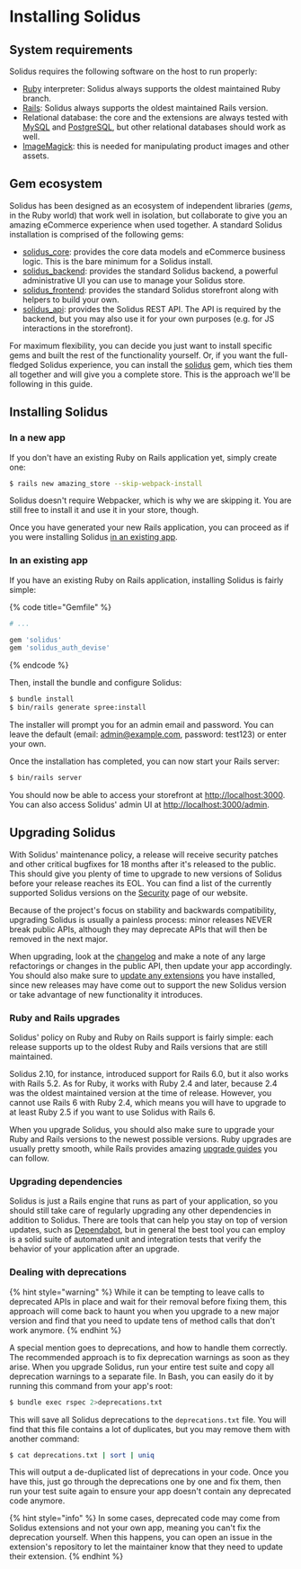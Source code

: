 # Installing Solidus

## System requirements

Solidus requires the following software on the host to run properly:

* [Ruby](https://ruby-lang.org) interpreter: Solidus always supports the oldest maintained Ruby branch.
* [Rails](https://rubyonrails.org): Solidus always supports the oldest maintained Rails version.
* Relational database: the core and the extensions are always tested with [MySQL](https://www.mysql.com) and [PostgreSQL](https://www.postgresql.org), but other relational databases should work as well.
* [ImageMagick](http://imagemagick.org/script/download.php): this is needed for manipulating product images and other assets.

## Gem ecosystem

Solidus has been designed as an ecosystem of independent libraries \(_gems_, in the Ruby world\) that work well in isolation, but collaborate to give you an amazing eCommerce experience when used together. A standard Solidus installation is comprised of the following gems:

* [solidus\_core](https://github.com/solidusio/solidus/tree/master/core): provides the core data models and eCommerce business logic. This is the bare minimum for a Solidus install.
* [solidus\_backend](https://github.com/solidusio/solidus/tree/master/backend): provides the standard Solidus backend, a powerful administrative UI you can use to manage your Solidus store.
* [solidus\_frontend](https://github.com/solidusio/solidus/tree/master/frontend): provides the standard Solidus storefront along with helpers to build your own.
* [solidus\_api](https://github.com/solidusio/solidus/tree/master/api): provides the Solidus REST API. The API is required by the backend, but you may also use it for your own purposes \(e.g. for JS interactions in the storefront\).

For maximum flexibility, you can decide you just want to install specific gems and built the rest of the functionality yourself. Or, if you want the full-fledged Solidus experience, you can install the [solidus](https://github.com/solidusio/solidus) gem, which ties them all together and will give you a complete store. This is the approach we'll be following in this guide.

## Installing Solidus

### In a new app

If you don't have an existing Ruby on Rails application yet, simply create one:

```bash
$ rails new amazing_store --skip-webpack-install
```

Solidus doesn't require Webpacker, which is why we are skipping it. You are still free to install it and use it in your store, though.

Once you have generated your new Rails application, you can proceed as if you were installing Solidus [in an existing app](what-is-solidus.md#in-an-existing-app).

### In an existing app

If you have an existing Ruby on Rails application, installing Solidus is fairly simple:

{% code title="Gemfile" %}
```ruby
# ...

gem 'solidus'
gem 'solidus_auth_devise'
```
{% endcode %}

Then, install the bundle and configure Solidus:

```bash
$ bundle install
$ bin/rails generate spree:install
```

The installer will prompt you for an admin email and password. You can leave the default \(email: admin@example.com, password: test123\) or enter your own.

Once the installation has completed, you can now start your Rails server:

```bash
$ bin/rails server
```

You should now be able to access your storefront at [http://localhost:3000](http://localhost:3000). You can also access Solidus' admin UI at [http://localhost:3000/admin](http://localhost:3000/admin).

## Upgrading Solidus

With Solidus' maintenance policy, a release will receive security patches and other critical bugfixes for 18 months after it's released to the public. This should give you plenty of time to upgrade to new versions of Solidus before your release reaches its EOL. You can find a list of the currently supported Solidus versions on the [Security](https://solidus.io/security/) page of our website.

Because of the project's focus on stability and backwards compatibility, upgrading Solidus is usually a painless process: minor releases NEVER break public APIs, although they may deprecate APIs that will then be removed in the next major.

When upgrading, look at the [changelog](https://github.com/solidusio/solidus/blob/master/CHANGELOG.md) and make a note of any large refactorings or changes in the public API, then update your app accordingly. You should also make sure to [update any extensions](extensions.md#staying-up-to-date) you have installed, since new releases may have come out to support the new Solidus version or take advantage of new functionality it introduces.

### Ruby and Rails upgrades

Solidus' policy on Ruby and Ruby on Rails support is fairly simple: each release supports up to the oldest Ruby and Rails versions that are still maintained.

Solidus 2.10, for instance, introduced support for Rails 6.0, but it also works with Rails 5.2. As for Ruby, it works with Ruby 2.4 and later, because 2.4 was the oldest maintained version at the time of release. However, you cannot use Rails 6 with Ruby 2.4, which means you will have to upgrade to at least Ruby 2.5 if you want to use Solidus with Rails 6.

When you upgrade Solidus, you should also make sure to upgrade your Ruby and Rails versions to the newest possible versions. Ruby upgrades are usually pretty smooth, while Rails provides amazing [upgrade guides](https://guides.rubyonrails.org/upgrading_ruby_on_rails.html) you can follow.

### Upgrading dependencies

Solidus is just a Rails engine that runs as part of your application, so you should still take care of regularly upgrading any other dependencies in addition to Solidus. There are tools that can help you stay on top of version updates, such as [Dependabot](https://dependabot.com/), but in general the best tool you can employ is a solid suite of automated unit and integration tests that verify the behavior of your application after an upgrade.

### Dealing with deprecations

{% hint style="warning" %}
While it can be tempting to leave calls to deprecated APIs in place and wait for their removal before fixing them, this approach will come back to haunt you when you upgrade to a new major version and find that you need to update tens of method calls that don't work anymore.
{% endhint %}

A special mention goes to deprecations, and how to handle them correctly. The recommended approach is to fix deprecation warnings as soon as they arise. When you upgrade Solidus, run your entire test suite and copy all deprecation warnings to a separate file. In Bash, you can easily do it by running this command from your app's root:

```bash
$ bundle exec rspec 2>deprecations.txt
```

This will save all Solidus deprecations to the `deprecations.txt` file. You will find that this file contains a lot of duplicates, but you may remove them with another command:

```bash
$ cat deprecations.txt | sort | uniq
```

This will output a de-duplicated list of deprecations in your code. Once you have this, just go through the deprecations one by one and fix them, then run your test suite again to ensure your app doesn't contain any deprecated code anymore.

{% hint style="info" %}
In some cases, deprecated code may come from Solidus extensions and not your own app, meaning you can't fix the deprecation yourself. When this happens, you can open an issue in the extension's repository to let the maintainer know that they need to update their extension.
{% endhint %}


